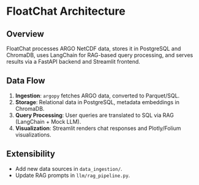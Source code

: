 # FloatChat Architecture

## Overview
FloatChat processes ARGO NetCDF data, stores it in PostgreSQL and ChromaDB, uses LangChain for RAG-based query processing, and serves results via a FastAPI backend and Streamlit frontend.

## Data Flow
1. **Ingestion**: `argopy` fetches ARGO data, converted to Parquet/SQL.
2. **Storage**: Relational data in PostgreSQL, metadata embeddings in ChromaDB.
3. **Query Processing**: User queries are translated to SQL via RAG (LangChain + Mock LLM).
4. **Visualization**: Streamlit renders chat responses and Plotly/Folium visualizations.

## Extensibility
- Add new data sources in `data_ingestion/`.
- Update RAG prompts in `llm/rag_pipeline.py`.